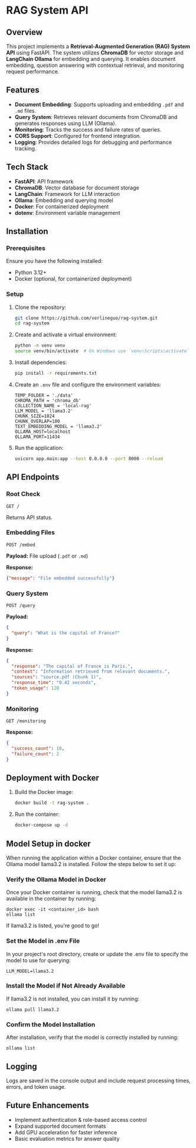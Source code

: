 # RAG System API

## Overview
This project implements a **Retrieval-Augmented Generation (RAG) System API** using FastAPI. The system utilizes **ChromaDB** for vector storage and **LangChain Ollama** for embedding and querying. It enables document embedding, question answering with contextual retrieval, and monitoring request performance.

## Features
- **Document Embedding**: Supports uploading and embedding `.pdf` and `.md` files.
- **Query System**: Retrieves relevant documents from ChromaDB and generates responses using LLM (Ollama).
- **Monitoring**: Tracks the success and failure rates of queries.
- **CORS Support**: Configured for frontend integration.
- **Logging**: Provides detailed logs for debugging and performance tracking.

## Tech Stack
- **FastAPI**: API framework
- **ChromaDB**: Vector database for document storage
- **LangChain**: Framework for LLM interaction
- **Ollama**: Embedding and querying model
- **Docker**: For containerized deployment
- **dotenv**: Environment variable management

## Installation
### Prerequisites
Ensure you have the following installed:
- Python 3.12+
- Docker (optional, for containerized deployment)

### Setup
1. Clone the repository:
   ```sh
   git clone https://github.com/verlineguo/rag-system.git
   cd rag-system
   ```
2. Create and activate a virtual environment:
   ```sh
   python -m venv venv
   source venv/bin/activate  # On Windows use `venv\Scripts\activate`
   ```
3. Install dependencies:
   ```sh
   pip install -r requirements.txt
   ```
4. Create an `.env` file and configure the environment variables:
   ```env
   TEMP_FOLDER = './data'
   CHROMA_PATH = 'chroma_db'
   COLLECTION_NAME = 'local-rag'
   LLM_MODEL = 'llama3.2'
   CHUNK_SIZE=1024
   CHUNK_OVERLAP=100
   TEXT_EMBEDDING_MODEL = 'llama3.2'
   OLLAMA_HOST=localhost
   OLLAMA_PORT=11434
   ```
5. Run the application:
   ```sh
   uvicorn app.main:app --host 0.0.0.0 --port 8000 --reload
   ```

## API Endpoints
### Root Check
```http
GET /
```
Returns API status.

### Embedding Files
```http
POST /embed
```
**Payload:** File upload (`.pdf` or `.md`)

**Response:**
```json
{"message": "File embedded successfully"}
```

### Query System
```http
POST /query
```
**Payload:**
```json
{
  "query": "What is the capital of France?"
}
```

**Response:**
```json
{
  "response": "The capital of France is Paris.",
  "context": "Information retrieved from relevant documents.",
  "sources": "source.pdf (Chunk 1)",
  "response_time": "0.42 seconds",
  "token_usage": 128
}
```

### Monitoring
```http
GET /monitoring
```
**Response:**
```json
{
  "success_count": 10,
  "failure_count": 2
}
```

## Deployment with Docker
1. Build the Docker image:
   ```sh
   docker build -t rag-system .
   ```
2. Run the container:
   ```sh
   docker-compose up -d
   ```

## Model Setup in docker

When running the application within a Docker container, ensure that the Ollama model llama3.2 is installed. Follow the steps below to set it up:

### Verify the Ollama Model in Docker

Once your Docker container is running, check that the model llama3.2 is available in the container by running:
```
docker exec -it <container_id> bash
ollama list
```

If llama3.2 is listed, you're good to go!
### Set the Model in .env File
In your project's root directory, create or update the .env file to specify the model to use for querying:
```
LLM_MODEL=llama3.2
```

### Install the Model if Not Already Available
If llama3.2 is not installed, you can install it by running:
```
ollama pull llama3.2
```

### Confirm the Model Installation
After installation, verify that the model is correctly installed by running:
```
ollama list
```


## Logging
Logs are saved in the console output and include request processing times, errors, and token usage.

## Future Enhancements
- Implement authentication & role-based access control
- Expand supported document formats
- Add GPU acceleration for faster inference
- Basic evaluation metrics for answer quality
